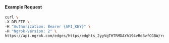 <!-- Code generated for API Clients. DO NOT EDIT. -->

#### Example Request

```bash
curl \
-X DELETE \
-H "Authorization: Bearer {API_KEY}" \
-H "Ngrok-Version: 2" \
https://api.ngrok.com/edges/https/edghts_2yyVgTHTRMDAYh194vRd8vfCGBW/routes/edghtsrt_2yyVgSHM1nglH1fD7isuJP3RoL6/traffic_policy
```
